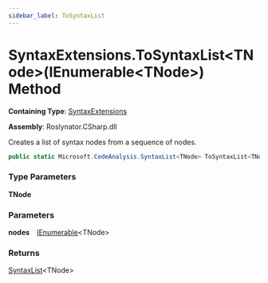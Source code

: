 ```yaml
---
sidebar_label: ToSyntaxList
---
```


# SyntaxExtensions\.ToSyntaxList&lt;TNode&gt;\(IEnumerable&lt;TNode&gt;\) Method

**Containing Type**: [SyntaxExtensions](../index.md)

**Assembly**: Roslynator\.CSharp\.dll

  
Creates a list of syntax nodes from a sequence of nodes\.

```csharp
public static Microsoft.CodeAnalysis.SyntaxList<TNode> ToSyntaxList<TNode>(this System.Collections.Generic.IEnumerable<TNode> nodes) where TNode : Microsoft.CodeAnalysis.SyntaxNode
```

### Type Parameters

**TNode**

### Parameters

**nodes** &ensp; [IEnumerable](https://docs.microsoft.com/en-us/dotnet/api/system.collections.generic.ienumerable-1)&lt;TNode&gt;

### Returns

[SyntaxList](https://docs.microsoft.com/en-us/dotnet/api/microsoft.codeanalysis.syntaxlist-1)&lt;TNode&gt;

